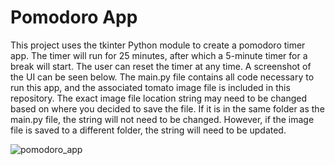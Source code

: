 # Pomodoro App
This project uses the tkinter Python module to create a pomodoro timer app. The timer will run for 25 minutes, after which a 5-minute timer for a break will start. The user can reset the timer at any time. A screenshot of the UI can be seen below. The main.py file contains all code necessary to run this app, and the associated tomato image file is included in this repository. The exact image file location string may need to be changed based on where you decided to save the file. If it is in the same folder as the main.py file, the string will not need to be changed. However, if the image file is saved to a different folder, the string will need to be updated.

![pomodoro_app](https://github.com/user-attachments/assets/5729a32b-7281-4d1d-8770-f17419c36f10)


